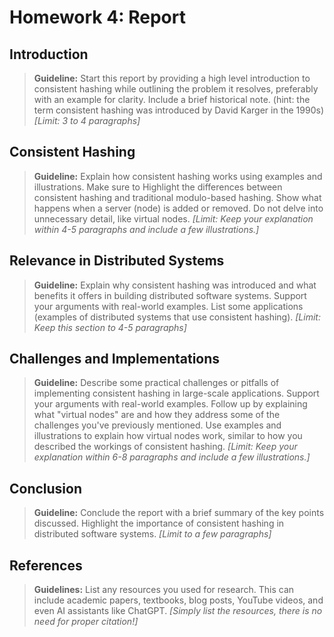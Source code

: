# Homework 4: Report

## Introduction

> **Guideline:** Start this report by providing a high level introduction to consistent hashing while outlining the problem it resolves, preferably with an example for clarity. Include a brief historical note.  (hint: the term consistent hashing was introduced by David Karger in the 1990s) *[Limit: 3 to 4 paragraphs]*

## Consistent Hashing

> **Guideline:** Explain how consistent hashing works using examples and illustrations. Make sure to Highlight the differences between consistent hashing and traditional modulo-based hashing. Show what happens when a server (node) is added or removed. Do not delve into unnecessary detail, like virtual nodes. *[Limit: Keep your explanation within 4-5 paragraphs and include a few illustrations.]*

## Relevance in Distributed Systems

> **Guideline:** Explain why consistent hashing was introduced and what benefits it offers in building distributed software systems. Support your arguments with real-world examples. List some applications (examples of distributed systems that use consistent hashing). *[Limit: Keep this section to 4-5 paragraphs]*

## Challenges and Implementations

> **Guideline:** Describe some practical challenges or pitfalls of implementing consistent hashing in large-scale applications. Support your arguments with real-world examples. Follow up by explaining what "virtual nodes" are and how they address some of the challenges you've previously mentioned. Use examples and illustrations to explain how virtual nodes work, similar to how you described the workings of consistent hashing. *[Limit: Keep your explanation within 6-8 paragraphs and include a few illustrations.]*

## Conclusion

> **Guideline:** Conclude the report with a brief summary of the key points discussed. Highlight the importance of consistent hashing in distributed software systems. *[Limit to a few paragraphs]*

## References

> **Guidelines:** List any resources you used for research. This can include academic papers, textbooks, blog posts, YouTube videos, and even AI assistants like ChatGPT. *[Simply list the resources, there is no need for proper citation!]*
